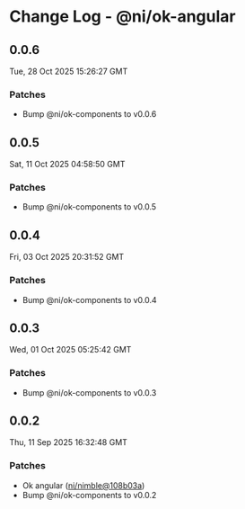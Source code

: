# Change Log - @ni/ok-angular

<!-- This log was last generated on Tue, 28 Oct 2025 15:26:27 GMT and should not be manually modified. -->

<!-- Start content -->

## 0.0.6

Tue, 28 Oct 2025 15:26:27 GMT

### Patches

- Bump @ni/ok-components to v0.0.6

## 0.0.5

Sat, 11 Oct 2025 04:58:50 GMT

### Patches

- Bump @ni/ok-components to v0.0.5

## 0.0.4

Fri, 03 Oct 2025 20:31:52 GMT

### Patches

- Bump @ni/ok-components to v0.0.4

## 0.0.3

Wed, 01 Oct 2025 05:25:42 GMT

### Patches

- Bump @ni/ok-components to v0.0.3

## 0.0.2

Thu, 11 Sep 2025 16:32:48 GMT

### Patches

- Ok angular ([ni/nimble@108b03a](https://github.com/ni/nimble/commit/108b03a39520fe996e920c83989a57d2fe0aad41))
- Bump @ni/ok-components to v0.0.2
